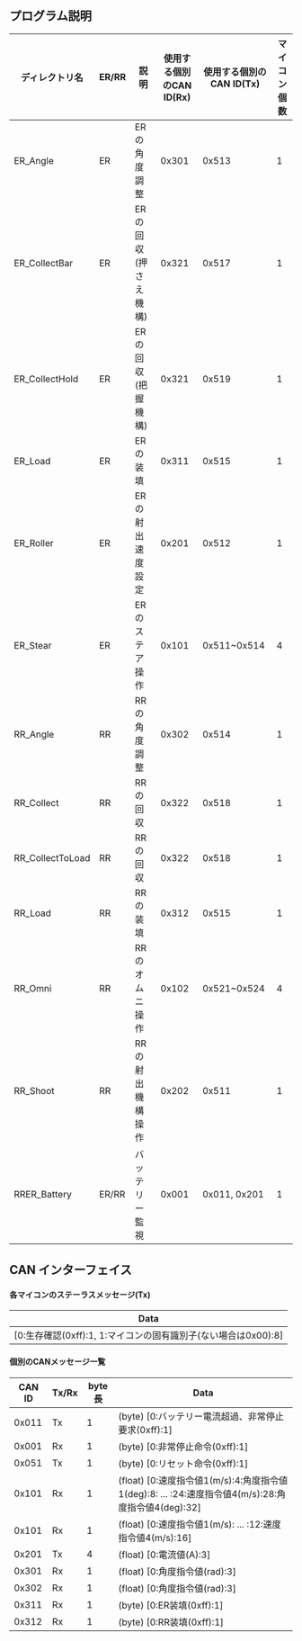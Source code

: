 ## プログラム説明

| ディレクトリ名          | ER/RR | 説明           | 使用する個別のCAN ID(Rx) | 使用する個別のCAN ID(Tx) | マイコン個数 |
|------------------|-------|--------------|-------------------|-------------------|--------|
| ER_Angle         | ER    | ERの角度調整      | 0x301             | 0x513             | 1      |
| ER_CollectBar    | ER    | ERの回収(押さえ機構) | 0x321             | 0x517             | 1      |
| ER_CollectHold   | ER    | ERの回収(把握機構)  | 0x321             | 0x519             | 1      |
| ER_Load          | ER    | ERの装填        | 0x311             | 0x515             | 1      |
| ER_Roller        | ER    | ERの射出速度設定    | 0x201             | 0x512             | 1      |
| ER_Stear         | ER    | ERのステア操作     | 0x101             | 0x511~0x514       | 4      |
| RR_Angle         | RR    | RRの角度調整      | 0x302             | 0x514             | 1      |
| RR_Collect       | RR    | RRの回収        | 0x322             | 0x518             | 1      |
| RR_CollectToLoad | RR    | RRの回収        | 0x322             | 0x518             | 1      |
| RR_Load          | RR    | RRの装填        | 0x312             | 0x515             | 1      |
| RR_Omni          | RR    | RRのオムニ操作     | 0x102             | 0x521~0x524       | 4      |
| RR_Shoot         | RR    | RRの射出機構操作    | 0x202             | 0x511             | 1      |
| RRER_Battery     | ER/RR | バッテリー監視      | 0x001             | 0x011, 0x201      | 1      |

## CAN インターフェイス

#### 各マイコンのステーラスメッセージ(Tx)
| Data                                                      |
|-----------------------------------------------------------|
| [0:生存確認(0xff):1, 1:マイコンの固有識別子(ない場合は0x00):8]               |      

#### 個別のCANメッセージ一覧
| CAN ID | Tx/Rx | byte長 | Data                                                                           |
|--------|-------|-------|--------------------------------------------------------------------------------|
| 0x011  | Tx    | 1     | (byte) [0:バッテリー電流超過、非常停止要求(0xff):1]                                            |
| 0x001  | Rx    | 1     | (byte) [0:非常停止命令(0xff):1]                                                      |
| 0x051  | Tx    | 1     | (byte) [0:リセット命令(0xff):1]                                                      |
| 0x101  | Rx    | 1     | (float) [0:速度指令値1(m/s):4:角度指令値1(deg):8: ... :24:速度指令値4(m/s):28:角度指令値4(deg):32] |
| 0x101  | Rx    | 1     | (float) [0:速度指令値1(m/s): ... :12:速度指令値4(m/s):16]                                |
| 0x201  | Tx    | 4     | (float) [0:電流値(A):3]                                                           |
| 0x301  | Rx    | 1     | (float) [0:角度指令値(rad):3]                                                       |
| 0x302  | Rx    | 1     | (float) [0:角度指令値(rad):3]                                                       |
| 0x311  | Rx    | 1     | (byte) [0:ER装填(0xff):1]                                                        |
| 0x312  | Rx    | 1     | (byte) [0:RR装填(0xff):1]                                                        |

